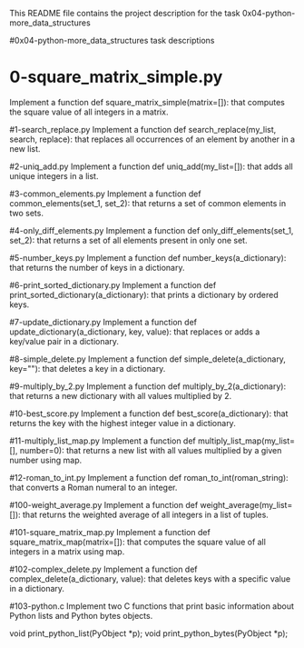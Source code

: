 This README file contains the project description for the task 0x04-python-more_data_structures

#0x04-python-more_data_structures task descriptions

# 0-square_matrix_simple.py
Implement a function def square_matrix_simple(matrix=[]): that computes the square value of all integers in a matrix.

#1-search_replace.py
Implement a function def search_replace(my_list, search, replace): that replaces all occurrences of an element by another in a new list.

#2-uniq_add.py
Implement a function def uniq_add(my_list=[]): that adds all unique integers in a list.

#3-common_elements.py
Implement a function def common_elements(set_1, set_2): that returns a set of common elements in two sets.

#4-only_diff_elements.py
Implement a function def only_diff_elements(set_1, set_2): that returns a set of all elements present in only one set.

#5-number_keys.py
Implement a function def number_keys(a_dictionary): that returns the number of keys in a dictionary.

#6-print_sorted_dictionary.py
Implement a function def print_sorted_dictionary(a_dictionary): that prints a dictionary by ordered keys.

#7-update_dictionary.py
Implement a function def update_dictionary(a_dictionary, key, value): that replaces or adds a key/value pair in a dictionary.

#8-simple_delete.py
Implement a function def simple_delete(a_dictionary, key=""): that deletes a key in a dictionary.

#9-multiply_by_2.py
Implement a function def multiply_by_2(a_dictionary): that returns a new dictionary with all values multiplied by 2.

#10-best_score.py
Implement a function def best_score(a_dictionary): that returns the key with the highest integer value in a dictionary.

#11-multiply_list_map.py
Implement a function def multiply_list_map(my_list=[], number=0): that returns a new list with all values multiplied by a given number using map.

#12-roman_to_int.py
Implement a function def roman_to_int(roman_string): that converts a Roman numeral to an integer.

#100-weight_average.py
Implement a function def weight_average(my_list=[]): that returns the weighted average of all integers in a list of tuples.

#101-square_matrix_map.py
Implement a function def square_matrix_map(matrix=[]): that computes the square value of all integers in a matrix using map.

#102-complex_delete.py
Implement a function def complex_delete(a_dictionary, value): that deletes keys with a specific value in a dictionary.

#103-python.c
Implement two C functions that print basic information about Python lists and Python bytes objects.

void print_python_list(PyObject *p);
void print_python_bytes(PyObject *p);

